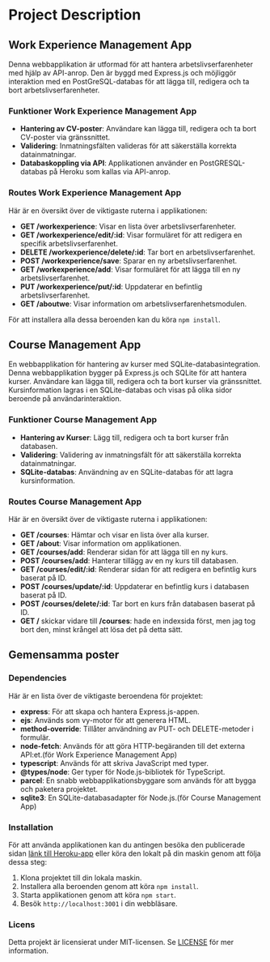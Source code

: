 # Project Description

## Work Experience Management App

Denna webbapplikation är utformad för att hantera arbetslivserfarenheter med hjälp av API-anrop. Den är byggd med Express.js och möjliggör interaktion med en PostGreSQL-databas för att lägga till, redigera och ta bort arbetslivserfarenheter.

### Funktioner Work Experience Management App

- **Hantering av CV-poster**: Användare kan lägga till, redigera och ta bort CV-poster via gränssnittet.
- **Validering**: Inmatningsfälten valideras för att säkerställa korrekta datainmatningar.
- **Databaskoppling via API**: Applikationen använder en PostGRESQL-databas på Heroku som kallas via API-anrop.

### Routes Work Experience Management App

Här är en översikt över de viktigaste ruterna i applikationen:

- **GET /workexperience**: Visar en lista över arbetslivserfarenheter.
- **GET /workexperience/edit/:id**: Visar formuläret för att redigera en specifik arbetslivserfarenhet.
- **DELETE /workexperience/delete/:id**: Tar bort en arbetslivserfarenhet.
- **POST /workexperience/save**: Sparar en ny arbetslivserfarenhet.
- **GET /workexperience/add**: Visar formuläret för att lägga till en ny arbetslivserfarenhet.
- **PUT /workexperience/put/:id**: Uppdaterar en befintlig arbetslivserfarenhet.
- **GET /aboutwe**: Visar information om arbetslivserfarenhetsmodulen.

För att installera alla dessa beroenden kan du köra `npm install`.

## Course Management App

En webbapplikation för hantering av kurser med SQLite-databasintegration.
Denna webbapplikation bygger på Express.js och SQLite för att hantera kurser. Användare kan lägga till, redigera och ta bort kurser via gränssnittet. Kursinformation lagras i en SQLite-databas och visas på olika sidor beroende på användarinteraktion.

### Funktioner Course Management App

- **Hantering av Kurser**: Lägg till, redigera och ta bort kurser från databasen.
- **Validering**: Validering av inmatningsfält för att säkerställa korrekta datainmatningar.
- **SQLite-databas**: Användning av en SQLite-databas för att lagra kursinformation.

### Routes Course Management App

Här är en översikt över de viktigaste ruterna i applikationen:

- **GET /courses**: Hämtar och visar en lista över alla kurser.
- **GET /about**: Visar information om applikationen.
- **GET /courses/add**: Renderar sidan för att lägga till en ny kurs.
- **POST /courses/add**: Hanterar tillägg av en ny kurs till databasen.
- **GET /courses/edit/:id**: Renderar sidan för att redigera en befintlig kurs baserat på ID.
- **POST /courses/update/:id**: Uppdaterar en befintlig kurs i databasen baserat på ID.
- **POST /courses/delete/:id**: Tar bort en kurs från databasen baserat på ID.
- **GET /** skickar vidare till **/courses**: hade en indexsida först, men jag tog bort den, minst krångel att lösa det på detta sätt.

## Gemensamma poster

### Dependencies

Här är en lista över de viktigaste beroendena för projektet:

- **express**: För att skapa och hantera Express.js-appen.
- **ejs**: Används som vy-motor för att generera HTML.
- **method-override**: Tillåter användning av PUT- och DELETE-metoder i formulär.
- **node-fetch**: Används för att göra HTTP-begäranden till det externa API:et.(för Work Experience Management App)
- **typescript**: Används för att skriva JavaScript med typer.
- **@types/node**: Ger typer för Node.js-bibliotek för TypeScript.
- **parcel**: En snabb webbapplikationsbyggare som används för att bygga och paketera projektet.
- **sqlite3**: En SQLite-databasadapter för Node.js.(för Course Management App)

### Installation

För att använda applikationen kan du antingen besöka den publicerade sidan [länk till Heroku-app](https://joni2307-be-m1-aba40a1f039a.herokuapp.com/courses) eller köra den lokalt på din maskin genom att följa dessa steg:

1. Klona projektet till din lokala maskin.
2. Installera alla beroenden genom att köra `npm install`.
3. Starta applikationen genom att köra `npm start`.
4. Besök `http://localhost:3001` i din webbläsare.

### Licens

Detta projekt är licensierat under MIT-licensen. Se [LICENSE](https://opensource.org/licenses/MIT) för mer information.
